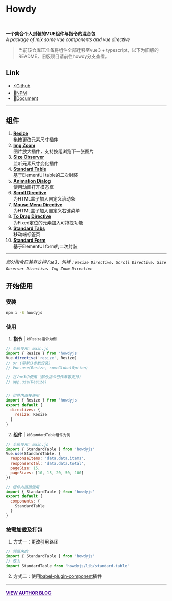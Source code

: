 # Howdy
<br>

**一个集合个人封装的VUE组件与指令的混合包**  
*A package of mix some vue components and vue directive* 

> 当前该仓库正准备将组件全部迁移至vue3 + typescript，以下为旧版的README，旧版项目请前往howdy分支查看。

## Link
+ <a href="https://github.com/leon-kfd/howdyjs" target="_blank">⚡Github</a>
+ <a href="https://www.npmjs.com/package/howdyjs" target="_blank">💾NPM</a>
+ <a href="https://kongfandong.cn/howdy" target="_blank">📖Document</a>

---

## 组件
1. **[Resize](https://kongfandong.cn/howdy/resize)**  
拖拽更改元素尺寸插件
2. **[Img Zoom](https://kongfandong.cn/howdy/img-zoom)**  
图片放大插件，支持按组浏览下一张图片
3. **[Size Observer](https://kongfandong.cn/howdy/size-observer)**  
监听元素尺寸变化插件
4. **[Standard Table](https://kongfandong.cn/howdy/standard-table)**  
基于ElementUI table的二次封装
5. **[Animation Dialog](https://kongfandong.cn/howdy/animation-dialog)**  
使用动画打开模态框
6. **[Scroll Directive](https://kongfandong.cn/howdy/scroll-directive)**  
为HTML盒子加入自定义滚动条
7. **[Mouse Menu Directive](https://kongfandong.cn/howdy/mouse-menu-directive)**  
为HTML盒子加入自定义右键菜单
8. **[To Drag Directive](https://kongfandong.cn/howdy/to-drag-directive)**  
为Fixed定位的元素加入可拖拽功能
9. **[Standard Tabs](https://kongfandong.cn/howdy/standard-tabs)**  
移动端标签页
10. **[Standard Form](https://kongfandong.cn/howdy/standard-form)**  
基于ElementUI form的二次封装
---

*部分指令已兼容支持Vue3，包括：`Resize Directive`、`Scroll Directive`、`Size Observer Directive`、`Img Zoom Directive`*


## 开始使用

### 安装
```cmd
npm i -S howdyjs
```

### 使用
1. **指令** | <small>以Resize指令为例</small>

```js
// 全局使用: main.js
import { Resize } from 'howdyjs'
Vue.directive('resize', Resize)
// or (带默认参数安装)
// Vue.use(Resize, someGlobalOption)

// 在Vue3中使用（部分指令已作兼容支持）
// app.use(Resize)


// 组件内直接使用
import { Resize } from 'howdyjs'
export default {
  directives: {
    resize: Resize
  }
}
```  

2. **组件** | <small>以StandardTable组件为例</small>

```js
// 全局使用: main.js
import { StandardTable } from 'howdyjs'
Vue.use(StandardTable, {
  responseItems: 'data.data.items',
  responseTotal: 'data.data.total',
  pageSize: 15,
  pageSizes: [10, 15, 20, 50, 100]
})

// 组件内直接使用
import { StandardTable } from 'howdyjs'
export default {
  components: {
    StandardTable
  }
}
```

### 按需加载及打包
1. 方式一：更改引用路径

```js
// 将原来的
import { StandardTable } from 'howdyjs'
// 改为
import StandardTable from 'howdyjs/lib/standard-table'
```

2. 方式二：使用<a href="https://www.npmjs.com/package/babel-plugin-component" target="_blank">babel-plugin-component</a>插件

---


#### <a href="https://www.kongfandong.cn" target="_blank" style="color: rgb(75, 9, 150)">VIEW AUTHOR BLOG</a>